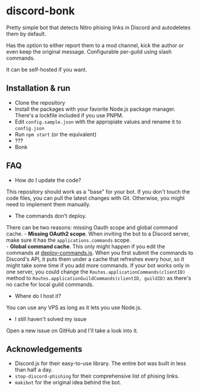 # discord-bonk
Pretty simple bot that detects Nitro phising links in Discord and autodeletes them by default. 

Has the option to either report them to a mod channel, kick the author or even keep the original message. Configurable per-guild using slash commands.

It can be self-hosted if you want.

## Installation & run
- Clone the repository
- Install the packages with your favorite Node.js package manager. There's a lockfile included if you use PNPM.
- Edit `config.sample.json` with the appropiate values and rename it to `config.json`
- Run `npm start` (or the equivalent)
- ???
- Bonk
## FAQ
- How do I update the code?

This repository should work as a "base" for your bot. If you don't touch the code files, you can pull the latest changes with Git. Otherwise, you might need to implement them manually.
- The commands don't deploy.

There can be two reasons: missing Oauth scope and global command cache. 
    - **Missing OAuth2 scope**. When inviting the bot to a Discord server, make sure it has the `applications.commands` scope.  
    - **Global command cache**. This only might happen if you edit the commands at [deploy-commands.js](deploy-commands.js). When you first submit the commands to Discord's API, it puts them under a cache that refreshes every hour, so it might take some time if you add more commands. If your bot works only in one server, you could change the `Routes.applicationCommands(clientID)` method to `Routes.applicationGuildCommands(clientID, guildID)` as there's no cache for local guild commands.
- Where do I host it?

You can use any VPS as long as it lets you use Node.js.
- I still haven't solved my issue

Open a new issue on GitHub and I'll take a look into it.
## Acknowledgements
- Discord.js for their easy-to-use library. The entire bot was built in less than half a day.
- `stop-discord-phishing` for their comprehensive list of phising links.
- `makibot` for the original idea behind the bot.

